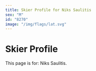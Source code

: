 ```yaml
---
title: Skier Profile for Niks Saulitis
sex: "M"
id: "8270"
image: "/img/flags/lat.svg" 
---
```


# Skier Profile

This page is for: Niks Saulitis.
    